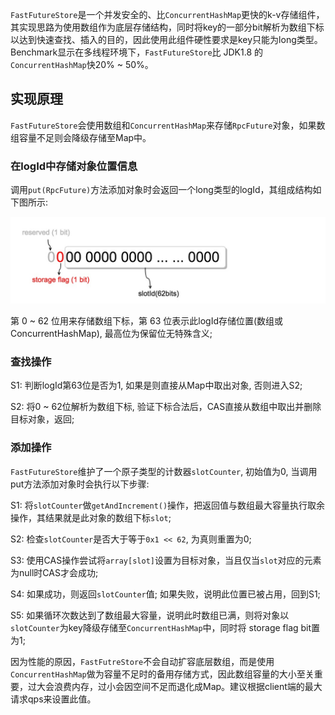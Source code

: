 `FastFutureStore`是一个并发安全的、比`ConcurrentHashMap`更快的k-v存储组件，其实现思路为使用数组作为底层存储结构，同时将key的一部分bit解析为数组下标以达到快速查找、插入的目的，因此使用此组件硬性要求是key只能为long类型。Benchmark显示在多线程环境下，`FastFutureStore`比 JDK1.8 的`ConcurrentHashMap`快20% ~ 50%。



## 实现原理

`FastFutureStore`会使用数组和`ConcurrentHashMap`来存储`RpcFuture`对象，如果数组容量不足则会降级存储至Map中。

### 在logId中存储对象位置信息

调用`put(RpcFuture)`方法添加对象时会返回一个long类型的logId，其组成结构如下图所示:

![](fast-future-store.jpg)

第 0 ~ 62 位用来存储数组下标，第 63 位表示此logId存储位置(数组或ConcurrentHashMap), 最高位为保留位无特殊含义;

### 查找操作

S1: 判断logId第63位是否为1, 如果是则直接从Map中取出对象, 否则进入S2;

S2: 将0 ~ 62位解析为数组下标, 验证下标合法后，CAS直接从数组中取出并删除目标对象，返回;



### 添加操作

`FastFutureStore`维护了一个原子类型的计数器`slotCounter`, 初始值为0, 当调用put方法添加对象时会执行以下步骤:

S1: 将`slotCounter`做`getAndIncrement()`操作，把返回值与数组最大容量执行取余操作，其结果就是此对象的数组下标`slot`;

S2: 检查`slotCounter`是否大于等于`0x1 << 62`, 为真则重置为0;

S3: 使用CAS操作尝试将`array[slot]`设置为目标对象，当且仅当`slot`对应的元素为null时CAS才会成功;

S4: 如果成功，则返回`slotCounter`值; 如果失败，说明此位置已被占用，回到S1;

S5: 如果循环次数达到了数组最大容量，说明此时数组已满，则将对象以`slotCounter`为key降级存储至`ConcurrentHashMap`中，同时将 storage flag bit置为1;





因为性能的原因，`FastFutreStore`不会自动扩容底层数组，而是使用`ConcurrentHashMap`做为容量不足时的备用存储方式，因此数组容量的大小至关重要，过大会浪费内存，过小会因空间不足而退化成Map。建议根据client端的最大请求qps来设置此值。